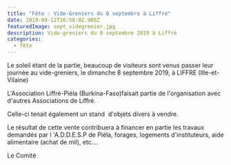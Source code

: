 ```yaml
---
title: "Fête : Vide-Greniers du 8 septembre à Liffré"
date: 2019-09-12T16:58:02.905Z
featuredImage: sept_videgrenier.jpg
description: Vide-greniers du 8 septembre 2019 à Liffré
categories:
  - fête
---
```

Le soleil étant de la partie, beaucoup de visiteurs sont venus passer leur journée au vide-greniers, le dimanche 8 septembre 2019, à LIFFRE (Ille-et-Vilaine)

L'Association Liffré-Piéla (Burkina-Faso)faisait partie de l'organisation avec d'autres Associations de Liffré.

Celle-ci tenait également un stand  d'objets divers à vendre.

Le résultat de cette vente contribuera à financer en partie les travaux demandés par l 'A.D.D.E.S.P de Piéla, forages, logements d'instituteurs, aide alimentaire (achat de mil), etc....

Le Comité